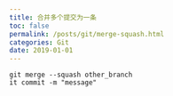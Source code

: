 ```yaml
---
title: 合并多个提交为一条
toc: false
permalink: /posts/git/merge-squash.html
categories: Git
date: 2019-01-01
---
```


```shell
git merge --squash other_branch
it commit -m "message"
```
